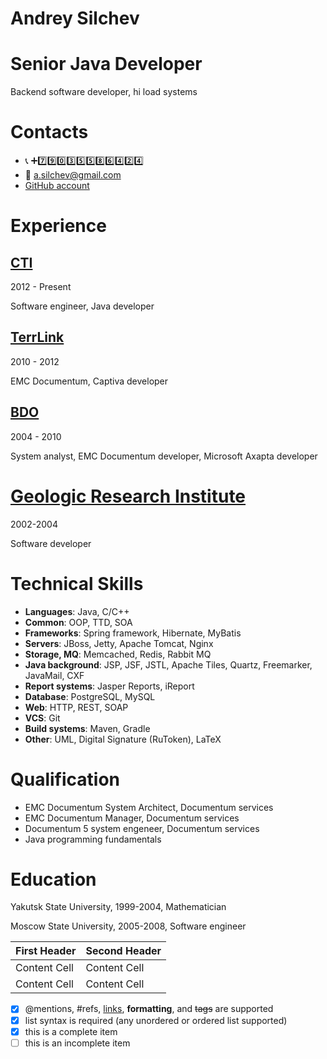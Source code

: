 # Andrey Silchev #

# Senior Java Developer #

Backend software developer, hi load systems

# Contacts #

* :telephone_receiver:  :heavy_plus_sign::seven::nine::zero::three::five::five::eight::six::four::two::four:
* :e-mail:  a.silchev@gmail.com
* [GitHub account](https://github.com/asilchev)

# Experience #

## [CTI](http://cti.ru) ##

2012 - Present

Software engineer, Java developer

## [TerrLink](http://terralink.ru) ##

2010 - 2012

EMC Documentum, Captiva developer

## [BDO](http://bdo.ru) ##

2004 - 2010

System analyst, EMC Documentum developer, Microsoft Axapta developer

# [Geologic Research Institute](http://www.alrosa.ru/corporate-structure/нигп/) #

2002-2004

Software developer

# Technical Skills #

* **Languages**: Java, C/C++
* **Common**: OOP, TTD, SOA
* **Frameworks**: Spring framework, Hibernate, MyBatis
* **Servers**: JBoss, Jetty, Apache Tomcat, Nginx
* **Storage, MQ**: Memcached, Redis, Rabbit MQ
* **Java background**: JSP, JSF, JSTL, Apache Tiles, Quartz, Freemarker, JavaMail, CXF
* **Report systems**: Jasper Reports, iReport
* **Database**: PostgreSQL, MySQL
* **Web**: HTTP, REST, SOAP
* **VCS**: Git
* **Build systems**: Maven, Gradle
* **Other**: UML, Digital Signature (RuToken), LaTeX

# Qualification #

* EMC Documentum System Architect, Documentum services
* EMC Documentum Manager, Documentum services
* Documentum 5 system engeneer, Documentum services
* Java programming fundamentals

# Education #

Yakutsk State University, 1999-2004,
Mathematician

Moscow State University, 2005-2008,
Software engineer

| First Header  | Second Header |
| ------------- | ------------- |
| Content Cell  | Content Cell  |
| Content Cell  | Content Cell  |

- [x] @mentions, #refs, [links](), **formatting**, and <del>tags</del> are supported
- [x] list syntax is required (any unordered or ordered list supported)
- [x] this is a complete item
- [ ] this is an incomplete item
